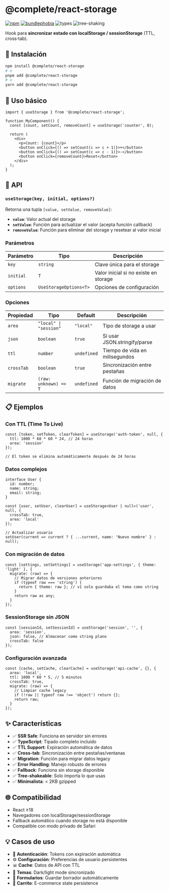 # @complete/react-storage

[![npm](https://img.shields.io/npm/v/@complete/react-storage?logo=npm)](https://www.npmjs.com/package/@complete/react-storage) [![bundlephobia](https://img.shields.io/bundlephobia/minzip/%40complete%2Freact-storage)](https://bundlephobia.com/package/%40complete%2Freact-storage) ![types](https://img.shields.io/badge/types-included-blue) ![tree-shaking](https://img.shields.io/badge/tree--shaking-true-success)

Hook para **sincronizar estado con localStorage / sessionStorage** (TTL, cross‑tab).

## 🚀 Instalación

```bash
npm install @complete/react-storage
# o
pnpm add @complete/react-storage
# o
yarn add @complete/react-storage
```

## 📖 Uso básico

```tsx
import { useStorage } from '@complete/react-storage';

function MyComponent() {
  const [count, setCount, removeCount] = useStorage('counter', 0);

  return (
    <div>
      <p>Count: {count}</p>
      <button onClick={() => setCount(c => c + 1)}>+</button>
      <button onClick={() => setCount(c => c - 1)}>-</button>
      <button onClick={removeCount}>Reset</button>
    </div>
  );
}
```

## 🔧 API

### `useStorage(key, initial, options?)`

Retorna una tupla `[value, setValue, removeValue]`:

- **`value`**: Valor actual del storage
- **`setValue`**: Función para actualizar el valor (acepta función callback)
- **`removeValue`**: Función para eliminar del storage y resetear al valor inicial

### Parámetros

| Parámetro | Tipo                   | Descripción                           |
| --------- | ---------------------- | ------------------------------------- |
| `key`     | `string`               | Clave única para el storage           |
| `initial` | `T`                    | Valor inicial si no existe en storage |
| `options` | `UseStorageOptions<T>` | Opciones de configuración             |

### Opciones

| Propiedad  | Tipo                   | Default     | Descripción                    |
| ---------- | ---------------------- | ----------- | ------------------------------ |
| `area`     | `"local" \| "session"` | `"local"`   | Tipo de storage a usar         |
| `json`     | `boolean`              | `true`      | Si usar JSON.stringify/parse   |
| `ttl`      | `number`               | `undefined` | Tiempo de vida en milisegundos |
| `crossTab` | `boolean`              | `true`      | Sincronización entre pestañas  |
| `migrate`  | `(raw: unknown) => T`  | `undefined` | Función de migración de datos  |

## 📋 Ejemplos

### Con TTL (Time To Live)

```tsx
const [token, setToken, clearToken] = useStorage('auth-token', null, {
  ttl: 1000 * 60 * 60 * 24, // 24 horas
  area: 'session'
});

// El token se elimina automáticamente después de 24 horas
```

### Datos complejos

```tsx
interface User {
  id: number;
  name: string;
  email: string;
}

const [user, setUser, clearUser] = useStorage<User | null>('user', null, {
  crossTab: true,
  area: 'local'
});

// Actualizar usuario
setUser(current => current ? { ...current, name: 'Nuevo nombre' } : null);
```

### Con migración de datos

```tsx
const [settings, setSettings] = useStorage('app-settings', { theme: 'light' }, {
  migrate: (raw) => {
    // Migrar datos de versiones anteriores
    if (typeof raw === 'string') {
      return { theme: raw }; // v1 solo guardaba el tema como string
    }
    return raw as any;
  }
});
```

### SessionStorage sin JSON

```tsx
const [sessionId, setSessionId] = useStorage('session', '', {
  area: 'session',
  json: false, // Almacenar como string plano
  crossTab: false
});
```

### Configuración avanzada

```tsx
const [cache, setCache, clearCache] = useStorage('api-cache', {}, {
  area: 'local',
  ttl: 1000 * 60 * 5, // 5 minutos
  crossTab: true,
  migrate: (raw) => {
    // Limpiar cache legacy
    if (!raw || typeof raw !== 'object') return {};
    return raw;
  }
});
```

## ✨ Características

- ✅ **SSR Safe**: Funciona en servidor sin errores
- ✅ **TypeScript**: Tipado completo incluido
- ✅ **TTL Support**: Expiración automática de datos
- ✅ **Cross-tab**: Sincronización entre pestañas/ventanas
- ✅ **Migration**: Función para migrar datos legacy
- ✅ **Error Handling**: Manejo robusto de errores
- ✅ **Fallback**: Funciona sin storage disponible
- ✅ **Tree-shakeable**: Solo importa lo que usas
- ✅ **Minimalista**: < 2KB gzipped

## 🌐 Compatibilidad

- React ≥18
- Navegadores con localStorage/sessionStorage
- Fallback automático cuando storage no está disponible
- Compatible con modo privado de Safari

## 💡 Casos de uso

- 🔐 **Autenticación**: Tokens con expiración automática
- ⚙️ **Configuración**: Preferencias de usuario persistentes
- 📊 **Cache**: Datos de API con TTL
- 🎨 **Temas**: Dark/light mode sincronizado
- 📝 **Formularios**: Guardar borrador automáticamente
- 🛒 **Carrito**: E-commerce state persistence
